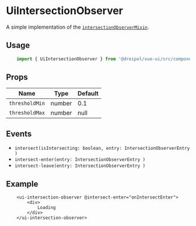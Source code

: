 # UiIntersectionObserver
A simple implementation of the [`intersectionObserverMixin`](/src/mixins/intersection-observer).

## Usage
```js
    import { UiIntersectionObserver } from '@dreipol/vue-ui/src/components';
```

## Props
| Name | Type | Default |
| --- | --- | ---|
|`thresholdMin` | number | 0.1 |
|`thresholdMax` | number | null |

## Events
-  `intersect(isIntersecting: boolean, entry: IntersectionObserverEntry )`
-  `intersect-enter(entry: IntersectionObserverEntry )`
-  `intersect-leave(entry: IntersectionObserverEntry )`

## Example
```vue
    <ui-intersection-observer @intersect-enter="onIntersectEnter">
        <div>
            Loading
        </div>
    </ui-intersection-observer>
```


